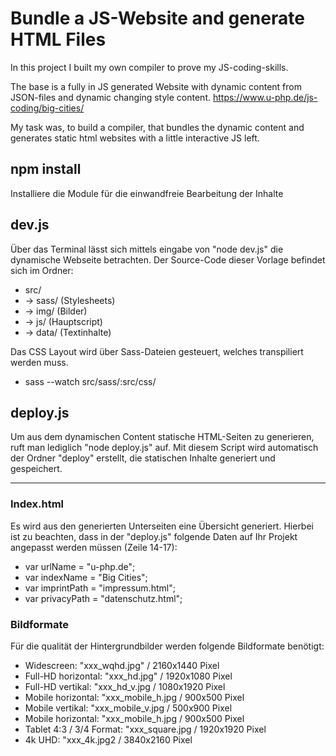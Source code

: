 # Bundle a JS-Website and generate HTML Files

In this project I built my own compiler to prove my JS-coding-skills.

The base is a fully in JS generated Website with dynamic content from JSON-files and dynamic changing style content.
https://www.u-php.de/js-coding/big-cities/

My task was, to build a compiler, that bundles the dynamic content and generates static html websites with a little interactive JS left.

## npm install

Installiere die Module für die einwandfreie Bearbeitung der Inhalte

## dev.js

Über das Terminal lässt sich mittels eingabe von "node dev.js" die dynamische Webseite betrachten. Der Source-Code dieser Vorlage befindet sich im Ordner:

- src/
- -> sass/ (Stylesheets)
- -> img/ (Bilder)
- -> js/ (Hauptscript)
- -> data/ (Textinhalte)

Das CSS Layout wird über Sass-Dateien gesteuert, welches transpiliert werden muss.

- sass --watch src/sass/:src/css/

## deploy.js

Um aus dem dynamischen Content statische HTML-Seiten zu generieren, ruft man lediglich "node deploy.js" auf. Mit diesem Script wird automatisch der Ordner "deploy" erstellt, die statischen Inhalte generiert und gespeichert.

-----------------------------

### Index.html
Es wird aus den generierten Unterseiten eine Übersicht generiert. Hierbei ist zu beachten, dass in der "deploy.js" folgende Daten auf Ihr Projekt angepasst werden müssen (Zeile 14-17):

- var urlName = "u-php.de";
- var indexName = "Big Cities";
- var imprintPath = "impressum.html";
- var privacyPath = "datenschutz.html";

### Bildformate

Für die qualität der Hintergrundbilder werden folgende Bildformate benötigt:

- Widescreen: "xxx_wqhd.jpg" / 2160x1440 Pixel
- Full-HD horizontal: "xxx_hd.jpg" / 1920x1080 Pixel
- Full-HD vertikal: "xxx_hd_v.jpg / 1080x1920 Pixel
- Mobile horizontal: "xxx_mobile_h.jpg / 900x500 Pixel
- Mobile vertikal: "xxx_mobile_v.jpg / 500x900 Pixel
- Mobile horizontal: "xxx_mobile_h.jpg / 900x500 Pixel
- Tablet 4:3 / 3/4 Format: "xxx_square.jpg / 1920x1920 Pixel
- 4k UHD: "xxx_4k.jpg2 / 3840x2160 Pixel

